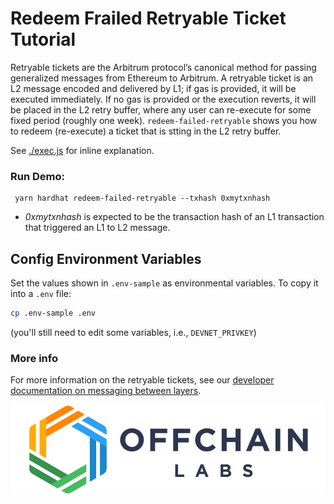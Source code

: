 # Redeem Frailed Retryable Ticket Tutorial

Retryable tickets are the Arbitrum protocol’s canonical method for passing generalized messages from Ethereum to Arbitrum. A retryable ticket is an L2 message encoded and delivered by L1; if gas is provided, it will be executed immediately. If no gas is provided or the execution reverts, it will be placed in the L2 retry buffer, where any user can re-execute for some fixed period (roughly one week).
`redeem-failed-retryable` shows you how to redeem (re-execute) a ticket that is stting in the L2 retry buffer.

See [./exec.js](./scripts/exec.js) for inline explanation.

### Run Demo:

```
 yarn hardhat redeem-failed-retryable --txhash 0xmytxnhash
```
- _0xmytxnhash_ is expected to be the transaction hash of an L1 transaction that triggered an L1 to L2 message.

## Config Environment Variables

Set the values shown in `.env-sample` as environmental variables. To copy it into a `.env` file:

```bash
cp .env-sample .env
```

(you'll still need to edit some variables, i.e., `DEVNET_PRIVKEY`)

### More info

For more information on the retryable tickets, see our [developer documentation on messaging between layers](https://developer.offchainlabs.com/docs/l1_l2_messages).

<p align="center"><img src="../../assets/offchain_labs_logo.png" width="600"></p>